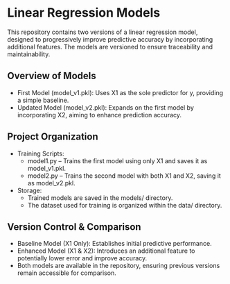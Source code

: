# Linear Regression Models

This repository contains two versions of a linear regression model, designed to progressively improve predictive accuracy by incorporating additional features. The models are versioned to ensure traceability and maintainability.
## Overview of Models

- First Model (model_v1.pkl): Uses X1 as the sole predictor for y, providing a simple baseline.
- Updated Model (model_v2.pkl): Expands on the first model by incorporating X2, aiming to enhance prediction accuracy.

## Project Organization
- Training Scripts:
    - model1.py – Trains the first model using only X1 and saves it as model_v1.pkl.
    - model2.py – Trains the second model with both X1 and X2, saving it as model_v2.pkl.
- Storage:
    - Trained models are saved in the models/ directory.
    - The dataset used for training is organized within the data/ directory.

## Version Control & Comparison
- Baseline Model (X1 Only): Establishes initial predictive performance.
- Enhanced Model (X1 & X2): Introduces an additional feature to potentially lower error and improve accuracy.
- Both models are available in the repository, ensuring previous versions remain accessible for comparison.
